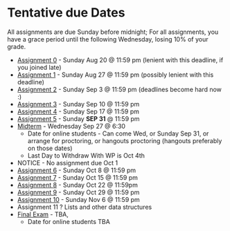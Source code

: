 Tentative due Dates 
===

All assignments are due Sunday before midnight; For all assignments, you have a grace period until the following Wednesday, losing 10% of your grade.
+ [Assignment 0](Assignments/A0.md) - Sunday Aug 20 @ 11:59 pm (lenient with this deadline, if you joined late) 
+ [Assignment 1](Assignments/A1.md) - Sunday Aug 27 @ 11:59 pm  (possibly lenient with this deadline)
+ [Assignment 2](Assignments/A2.md) - Sunday Sep 3 @ 11:59 pm (deadlines become hard now :)
+ [Assignment 3](Assignments/A3.md) - Sunday Sep 10 @ 11:59 pm 
+ [Assignment 4](Assignments/A4.md) - Sunday Sep 17 @ 11:59 pm
+ [Assignment 5](Assignments/A5.md) - Sunday **SEP 31** @ 11:59 pm
+ [Midterm](ModuleM.md) - Wednesday Sep 27 @ 6:30
    + Date for online students - Can come Wed, or Sunday Sep 31, or arrange for proctoring, or hangouts proctoring (hangouts preferably on those dates)
    + Last Day to Withdraw With WP is Oct  4th
+ NOTICE - No assignment due Oct 1
+ [Assignment 6](Assignments/A6.md) - Sunday Oct 8 @ 11:59 pm 
+ [Assignment 7](Assignments/A7.md) - Sunday Oct 15 @ 11:59 pm
+ [Assignment 8](Assignments/A8.md) - Sunday Oct 22 @ 11:59pm
+ [Assignment 9](Assignments/A9.md) - Sunday Oct 29 @ 11:59 pm
+ [Assignment 10](Assignments/A10.md) - Sunday Nov 6 @ 11:59 pm
+ Assignment 11 ? Lists and other data structures
+ [Final Exam](ModuleF.md) - TBA,
    + Date for online students TBA
